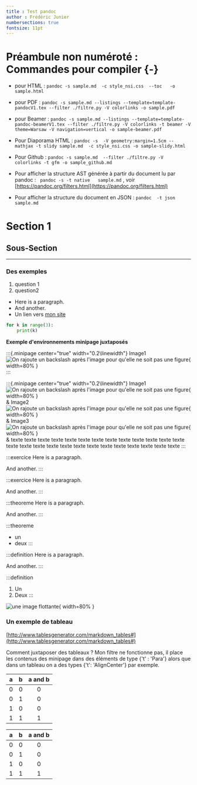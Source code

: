 ```yaml
---
title : Test pandoc
author : Frédéric Junier
numbersections: true
fontsize: 11pt
---
```



# Préambule non numéroté : Commandes pour compiler {-}



* pour HTML : `pandoc -s sample.md  -c style_nsi.css  --toc   -o  sample.html`

* pour PDF : `pandoc -s sample.md --listings --template=template-pandocV1.tex --filter ./filtre.py -V colorlinks -o sample.pdf`

* pour Beamer :  `pandoc -s sample.md --listings --template=template-pandoc-beamerV1.tex --filter ./filtre.py -V colorlinks -t beamer -V theme=Warsaw -V navigation=vertical -o sample-beamer.pdf`

* Pour Diaporama HTML : `pandoc -s  -V geometry:margin=1.5cm --mathjax -t slidy sample.md  -c style_nsi.css -o sample-slidy.html`

* Pour Github : `pandoc -s sample.md  --filter ./filtre.py -V colorlinks -t gfm -o sample_github.md`

* Pour afficher la structure AST générée à partir du document lu par pandoc : ` pandoc -s -t native   sample.md` , voir  [https://pandoc.org/filters.html](https://pandoc.org/filters.html)


* Pour afficher la structure du document en JSON : `pandoc  -t json sample.md`

# Section 1

## Sous-Section

--------------------
### Des exemples



<div id="exemple" class="exercice">

1. question 1
2. question2

* Here is a paragraph.
* And another.
* Un lien  vers [mon site](https://frederic-junier.org/)


~~~python
for k in range(3):
    print(k)
~~~


</div>



__Exemple d'environnements minipage juxtaposés__

:::{.minipage  center="true" width="0.2\linewidth"}
Image1 ![On rajoute un backslash après l'image pour qu'elle ne soit pas une figure](image.png){ width=80% }\
:::


:::{.minipage  center="true" width="0.2\linewidth"}
Image1 ![On rajoute un backslash après l'image pour qu'elle ne soit pas une figure](image.png){ width=80% }\
&
Image2
![On rajoute un backslash après l'image pour qu'elle ne soit pas une figure](image.png){ width=80% }\
&
Image3
![On rajoute un backslash après l'image pour qu'elle ne soit pas une figure](image.png){ width=80% }\
&
texte texte texte texte texte texte texte texte texte texte texte texte texte texte texte texte texte texte texte texte texte texte texte texte texte texte 
:::

:::exercice
Here is a paragraph.

And another.
:::

:::exercice
Here is a paragraph.

And another.
:::


:::theoreme
Here is a paragraph.

And another.
:::


:::theoreme
* un
* deux
:::



:::definition
Here is a paragraph.

And another.
:::


:::definition
1. Un
2. Deux
:::


![une image flottante](image.png){ width=80% }



### Un exemple de tableau 

[http://www.tablesgenerator.com/markdown_tables#](http://www.tablesgenerator.com/markdown_tables#)

Comment juxtaposer des tableaux ? Mon filtre ne fonctionne pas, il place les contenus des minipage dans des  éléments de type {'t' : 'Para'} 
alors que dans un tableau on a des types {'t': 'AlignCenter'} par exemple.


| a | b | a and b |
|:-:|:-:|:-------:|
| 0 | 0 |    0    |
| 0 | 1 |    0    |
| 1 | 0 |    0    |
| 1 | 1 |    1    |

| a | b | a and b |
|:-:|:-:|:-------:|
| 0 | 0 |    0    |
| 0 | 1 |    0    |
| 1 | 0 |    0    |
| 1 | 1 |    1    |




